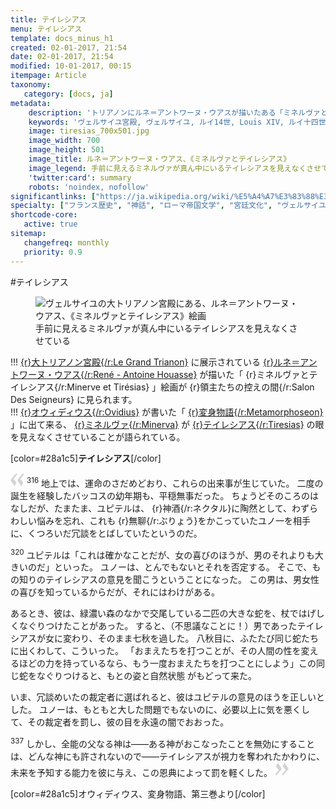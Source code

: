 ```yaml
---
title: テイレシアス
menu: テイレシアス
template: docs_minus_h1
created: 02-01-2017, 21:54
date: 02-01-2017, 21:54
modified: 10-01-2017, 00:15
itempage: Article
taxonomy:
   category: [docs, ja]
metadata:
    description: 'トリアノンにルネ＝アントワーヌ・ウアスが描いたある「ミネルヴァとテイレシアス」絵画のもとに使用された、オウィディウス作家が書いた変身物語の第三巻のミネルヴァがテイレシアスの眼を見えなくさせていることが語られている「テイレシアス章」の文書'
    keywords: 'ヴェルサイユ宮殿, ヴェルサイユ, ルイ14世, Louis XIV, ルイ十四世, オウィディウス, 変身物語, トリアノン, テイレシアス, ミネルヴァ, ミネルヴァとテイレシアス, ルネ＝アントワーヌ・ウアス, 大トリアノン宮殿, Minerve et Tirésias, Minerva, Tiresias'
    image: tiresias_700x501.jpg
    image_width: 700
    image_height: 501
    image_title: ルネ＝アントワーヌ・ウアス、《ミネルヴァとテイレシアス》
    image_legend: 手前に見えるミネルヴァが真ん中にいるテイレシアスを見えなくさせている
    'twitter:card': summary
    robots: 'noindex, nofollow'
significantlinks: ["https://ja.wikipedia.org/wiki/%E5%A4%A7%E3%83%88%E3%83%AA%E3%82%A2%E3%83%8E%E3%83%B3%E5%AE%AE%E6%AE%BF", "https://ja.wikipedia.org/wiki/%E3%83%AB%E3%83%8D%EF%BC%9D%E3%82%A2%E3%83%B3%E3%83%88%E3%83%AF%E3%83%BC%E3%83%8C%E3%83%BB%E3%82%A6%E3%82%A2%E3%82%B9", "https://ja.wikipedia.org/wiki/%E3%82%AA%E3%82%A6%E3%82%A3%E3%83%87%E3%82%A3%E3%82%A6%E3%82%B9", "https://ja.wikipedia.org/wiki/%E5%A4%89%E8%BA%AB%E7%89%A9%E8%AA%9E", "https://ja.wikipedia.org/wiki/%E3%83%86%E3%82%A4%E3%83%AC%E3%82%B7%E3%82%A2%E3%83%BC%E3%82%B9", "https://ja.wikipedia.org/wiki/%E3%83%9F%E3%83%8D%E3%83%AB%E3%82%A6%E3%82%A1"]
specialty: ["フランス歴史", "神話", "ローマ帝国文学", "宮廷文化", "ヴェルサイユ宮殿", "十七世紀フランス絵画", "ルイ14世", "Louis XIV", "ルイ十四世", "ヴェルサイユ", "ヴェルサイユ宮殿", "大トリアノン宮殿", "フランス絵画", "フランス古典主義", "フランス宮廷絵画", "フランス宮廷画家", "ルネ＝アントワーヌ・ウアス", "ミネルヴァとテイレシアス", "ミネルヴァ", "テイレシアス", "ミネルヴァとテイレシアス", "Minerve et Tirésias", "Minerva", "Tiresias"]
shortcode-core:
   active: true
sitemap:
   changefreq: monthly
   priority: 0.9
---
```

#テイレ<wbr>シアス
<figure><picture>
<source
sizes="(max-width: 767px) 98vw, (min-width: 959px) 50vw, 86vw"
srcset="
/user/sites/docs/pages/01.reference/02.versailles/03.trianon/02.tiresias/tiresias-280.webp 280w,
/user/sites/docs/pages/01.reference/02.versailles/03.trianon/02.tiresias/tiresias-380.webp 380w,
/user/sites/docs/pages/01.reference/02.versailles/03.trianon/02.tiresias/tiresias-480.webp 480w,
/user/sites/docs/pages/01.reference/02.versailles/03.trianon/02.tiresias/tiresias-640.webp 640w,
/user/sites/docs/pages/01.reference/02.versailles/03.trianon/02.tiresias/tiresias_700x501.webp 700w"
type="image/webp">
<img
src="/user/sites/docs/pages/01.reference/02.versailles/03.trianon/02.tiresias/tiresias_700x501.jpg" title="ヴェルサイユの大トリアノン宮殿にある、ルネ＝アントワーヌ・ウアス、《ミネルヴァとテイレシアス》絵画" alt="ヴェルサイユの大トリアノン宮殿にある、ルネ＝アントワーヌ・ウアス、《ミネルヴァとテイレシアス》絵画" class="class-diane-img"
sizes="(max-width: 767px) 98vw, (min-width: 959px) 50vw, 86vw"
srcset="
/user/sites/docs/pages/01.reference/02.versailles/03.trianon/02.tiresias/tiresias-280.jpg 280w,
/user/sites/docs/pages/01.reference/02.versailles/03.trianon/02.tiresias/tiresias-380.jpg 380w,
/user/sites/docs/pages/01.reference/02.versailles/03.trianon/02.tiresias/tiresias-480.jpg 480w,
/user/sites/docs/pages/01.reference/02.versailles/03.trianon/02.tiresias/tiresias-640.jpg 640w,
/user/sites/docs/pages/01.reference/02.versailles/03.trianon/02.tiresias/tiresias_700x501.jpg 700w">
</picture><figcaption>手前に見える<wbr>ミネルヴァが真ん中にいる<wbr>テイレシアスを<wbr>見えなくさせている</figcaption></figure>

!!! [{r}大トリアノン宮殿{/r:Le&#160;Grand&#160;Trianon}][1] に展示されている [{r}ルネ＝アントワーヌ・ウアス{/r:René&#160;-&#160;Antoine&#160;Houasse}][2] が描いた「 {r}ミネルヴァと<wbr>テイレシアス{/r:Minerve&#160;<wbr>et&#160;Tirésias} 」絵画が {r}領主たちの<wbr>控えの間{/r:Salon&#160;<wbr>Des&#160;Seigneurs} に見られます。  
!!! [{r}オウィディウス{/r:Ovidius}][3] が<wbr>書いた「 [{r}変身物語{/r:Metamorphoseon}][4] 」に出て来る、 [{r}ミネルヴァ{/r:Minerva}][5] が [{r}テイレシアス{/r:Tiresias}][6] の眼を<wbr>見えなく<wbr>させていることが<wbr>語られている。  

[color=#28a1c5]**テイレシアス**[/color]  

<span><svg xmlns="http://www.w3.org/2000/svg" version="1" width="22px" height="22px" viewBox="0 0 78 78" fill="lightgrey" opacity="1"><path d="M76.5 9.0009L57.0898 32.605c-.88226 1.10283-.88226 1.54397-.88226 1.76454 0 1.10286 1.76455 3.30857 2.8674 4.632l13.0167 14.99877L61.50123 74.9545 50.4727 59.51456c-2.87047-3.97028-10.80793-15.88413-10.80793-19.19267 0-1.76458.6617-2.4263 6.6171-9.7051C60.8395 12.74754 63.04522 10.98297 70.98575 3.0455L76.5 9.00092zm-38.16172 0L18.9281 32.605c-.88228 1.10283-.88228 1.54397-.88228 1.76454 0 1.10286 1.76457 3.30857 2.86742 4.632L33.92688 54.0003 23.3395 74.9545 12.30793 59.51456C9.44053 55.54428 1.5 43.63043 1.5 40.3219c0-1.76458.6617-2.4263 6.6171-9.7051C22.67475 12.74754 24.88043 10.98297 32.82097 3.0455l5.51732 5.9554z"/></svg></span> 
<sup>316</sup>
地上では、運命のさだめどおり、これらの出来事が<wbr>生じていた。
二度の誕生を経験した<wbr>バッコスの幼年期も、平穏無事だった。
ちょうどそのころの<wbr>はなしだが、たまたま、ユピテルは、 {r}神酒{/r:ネクタル}に<wbr>陶然として、わずらわしい<wbr>悩みを忘れ、これも {r}無聊{/r:ぶりょう}を<wbr>かこっていたユノ一を<wbr>相手に、くつろいだ冗談を<wbr>とばしていたというのだ。

<sup>320</sup>
ユピテルは「これは確かなことだが、女の喜びのほうが、男のそれよりも大きいのだ」といった。
ユノーは、とんでもないとそれを<wbr>否定する。
そこで、もの知りのテイレシアスの<wbr>意見を聞こうということに<wbr>なった。
この男は、男女性の喜びを<wbr>知っているからだが、それにはわけがある。

あるとき、彼は、緑濃い<wbr>森のなかで交尾している<wbr>二匹の大きな蛇を、杖で<wbr>はげしく<wbr>なぐりつけたことが<wbr>あった。
すると、（不思議なことに！）男であったテイレシアスが<wbr>女に変わり、そのまま<wbr>七秋を過した。
八秋目に、ふたたび同じ蛇たちに<wbr>出くわして、こういった。
「おまえたちを<wbr>打つことが、その人間の<wbr>性を変えるほどの力を<wbr>持っているなら、もう一度<wbr>おまえたちを打つことに<wbr>しよう」この同じ蛇を<wbr>なぐりつけると、もとの姿と自然状態 がもどって来た。

いま、冗談めいたの<wbr>裁定者に選ばれると、彼はユピテルの意見の<wbr>ほうを正しいとした。
ユノーは、もともと<wbr>大した問題でもないのに、必要以上に気を悪くして、その裁定者を罰し、彼の目を永遠の闇で<wbr>おおった。

<sup>337</sup>
しかし、全能の父なる神は――ある神がおこなったことを<wbr>無効にすることは、どんな神にも<wbr>許されないので――テイレシアスが視力を<wbr>奪われたかわりに、未来を予知する能力を<wbr>彼に与え、この恩典に<wbr>よって罰を軽くした。 <span><svg xmlns="http://www.w3.org/2000/svg" version="1" width="22px" height="22px" viewBox="0 0 78 78" fill="lightgrey" opacity="1"><path d="M1.5 68.9991L20.9102 45.395c.88226-1.10283.88226-1.54397.88226-1.76454 0-1.10286-1.76455-3.30857-2.8674-4.632L5.90836 23.9997 16.49877 3.0455 27.5273 18.48544c2.87047 3.97028 10.80793 15.88413 10.80793 19.19267 0 1.76458-.6617 2.4263-6.6171 9.7051C17.1605 65.25246 14.95478 67.01703 7.01425 74.9545L1.5 68.99908zm38.16172 0L59.0719 45.395c.88228-1.10283.88228-1.54397.88228-1.76454 0-1.10286-1.76457-3.30857-2.86742-4.632L44.07312 23.9997 54.6605 3.0455l11.03157 15.43992C68.55947 22.45572 76.5 34.36957 76.5 37.6781c0 1.76458-.6617 2.4263-6.6171 9.7051C55.32526 65.25246 53.11957 67.01703 45.17904 74.9545l-5.51732-5.9554z"/></svg></span>

[color=#28a1c5]オウィディウス、変身物語、第三巻より[/color]  

[1]: https://ja.wikipedia.org/wiki/%E5%A4%A7%E3%83%88%E3%83%AA%E3%82%A2%E3%83%8E%E3%83%B3%E5%AE%AE%E6%AE%BF "https://ja.wikipedia.org/wiki/大トリアノン宮殿"
[2]: https://ja.wikipedia.org/wiki/%E3%83%AB%E3%83%8D%EF%BC%9D%E3%82%A2%E3%83%B3%E3%83%88%E3%83%AF%E3%83%BC%E3%83%8C%E3%83%BB%E3%82%A6%E3%82%A2%E3%82%B9 "https://ja.wikipedia.org/wiki/ルネ＝アントワーヌ・ウアス"
[3]: https://ja.wikipedia.org/wiki/%E3%82%AA%E3%82%A6%E3%82%A3%E3%83%87%E3%82%A3%E3%82%A6%E3%82%B9 "https://ja.wikipedia.org/wiki/オウィディウス"
[4]: https://ja.wikipedia.org/wiki/%E5%A4%89%E8%BA%AB%E7%89%A9%E8%AA%9E "https://ja.wikipedia.org/wiki/変身物語"
[5]: https://ja.wikipedia.org/wiki/%E3%83%9F%E3%83%8D%E3%83%AB%E3%82%A6%E3%82%A1 "https://ja.wikipedia.org/wiki/ミネルウァ"
[6]: https://ja.wikipedia.org/wiki/%E3%83%86%E3%82%A4%E3%83%AC%E3%82%B7%E3%82%A2%E3%83%BC%E3%82%B9 "https://ja.wikipedia.org/wiki/テイレシアース"